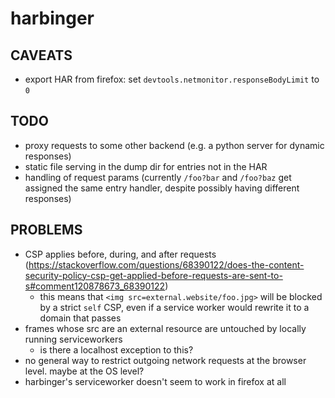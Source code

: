# harbinger

## CAVEATS
* export HAR from firefox: set `devtools.netmonitor.responseBodyLimit` to `0`

## TODO
* proxy requests to some other backend (e.g. a python server for dynamic responses)
* static file serving in the dump dir for entries not in the HAR
* handling of request params (currently `/foo?bar` and `/foo?baz` get assigned the same entry handler, despite possibly having different responses)

## PROBLEMS
* CSP applies before, during, and after requests (https://stackoverflow.com/questions/68390122/does-the-content-security-policy-csp-get-applied-before-requests-are-sent-to-s#comment120878673_68390122)
    * this means that `<img src=external.website/foo.jpg>` will be blocked by a strict `self` CSP, even if a service worker would rewrite it to a domain that passes
* frames whose src are an external resource are untouched by locally running serviceworkers
    * is there a localhost exception to this?
* no general way to restrict outgoing network requests at the browser level. maybe at the OS level?
* harbinger's serviceworker doesn't seem to work in firefox at all
